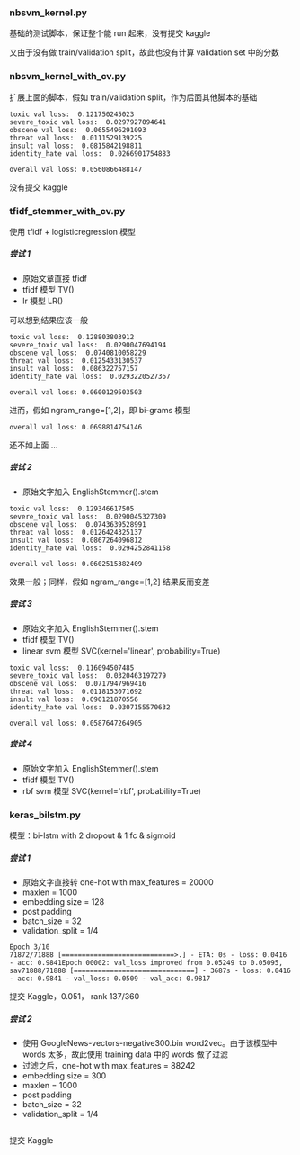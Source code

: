 ### nbsvm_kernel.py

基础的测试脚本，保证整个能 run 起来，没有提交 kaggle

又由于没有做 train/validation split，故此也没有计算 validation set 中的分数


### nbsvm_kernel_with_cv.py

扩展上面的脚本，假如 train/validation split，作为后面其他脚本的基础

```
toxic val loss:  0.121750245023
severe_toxic val loss:  0.0297927094641
obscene val loss:  0.0655496291093
threat val loss:  0.0111529139225
insult val loss:  0.0815842198811
identity_hate val loss:  0.0266901754883

overall val loss: 0.0560866488147
```

没有提交 kaggle


### tfidf_stemmer_with_cv.py

使用 tfidf + logisticregression 模型

##### 尝试 1

- 原始文章直接 tfidf
- tfidf 模型 TV()
- lr 模型 LR()

可以想到结果应该一般

```
toxic val loss:  0.128803803912
severe_toxic val loss:  0.0290047694194
obscene val loss:  0.0740810058229
threat val loss:  0.0125433130537
insult val loss:  0.086322757157
identity_hate val loss:  0.0293220527367

overall val loss: 0.0600129503503
```

进而，假如 ngram_range=[1,2]，即 bi-grams 模型

```
overall val loss: 0.0698814754146
```

还不如上面 ...

##### 尝试 2

- 原始文字加入 EnglishStemmer().stem

```
toxic val loss:  0.129346617505
severe_toxic val loss:  0.0290045327309
obscene val loss:  0.0743639528991
threat val loss:  0.0126424325137
insult val loss:  0.0867264096812
identity_hate val loss:  0.0294252841158

overall val loss: 0.0602515382409
```

效果一般；同样，假如 ngram_range=[1,2] 结果反而变差

##### 尝试 3

- 原始文字加入 EnglishStemmer().stem
- tfidf 模型 TV()
- linear svm 模型 SVC(kernel='linear', probability=True)

```
toxic val loss:  0.116094507485
severe_toxic val loss:  0.0320463197279
obscene val loss:  0.0717947969416
threat val loss:  0.0118153071692
insult val loss:  0.090121870556
identity_hate val loss:  0.0307155570632

overall val loss: 0.0587647264905
```

##### 尝试 4

- 原始文字加入 EnglishStemmer().stem
- tfidf 模型 TV()
- rbf svm 模型 SVC(kernel='rbf', probability=True)





### keras_bilstm.py

模型：bi-lstm with 2 dropout & 1 fc & sigmoid

##### 尝试 1

- 原始文字直接转 one-hot with max_features = 20000
- maxlen = 1000
- embedding size = 128
- post padding
- batch_size = 32
- validation_split = 1/4 

```
Epoch 3/10
71872/71888 [============================>.] - ETA: 0s - loss: 0.0416 - acc: 0.9841Epoch 00002: val_loss improved from 0.05249 to 0.05095, sav71888/71888 [==============================] - 3687s - loss: 0.0416 - acc: 0.9841 - val_loss: 0.0509 - val_acc: 0.9817
```

提交 Kaggle，0.051， rank 137/360

##### 尝试 2

- 使用 GoogleNews-vectors-negative300.bin word2vec。由于该模型中 words 太多，故此使用 training data 中的 words 做了过滤
- 过滤之后，one-hot with max_features = 88242
- embedding size = 300
- maxlen = 1000
- post padding
- batch_size = 32
- validation_split = 1/4 

```
```

提交 Kaggle
